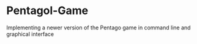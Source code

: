 # Pentagol-Game
Implementing a newer version of the Pentago game in command line and graphical interface


